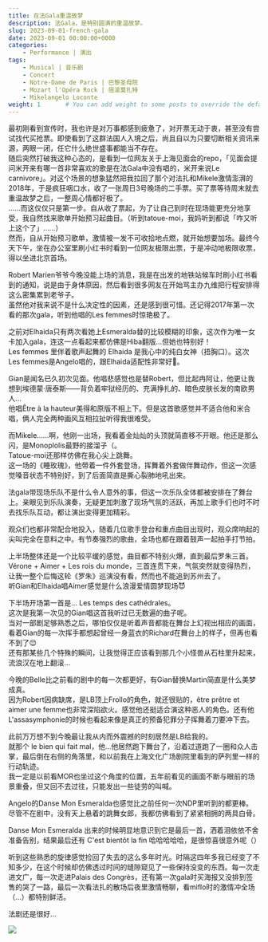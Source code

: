 ```yaml
---
title: 在法Gala重温故梦
description: 法Gala，是特别圆满的重温故梦。
slug: 2023-09-01-french-gala
date: 2023-09-01 00:00:00+0000
categories:
    - Performance | 演出
tags:
    - Musical | 音乐剧
    - Concert
    - Notre-Dame de Paris | 巴黎圣母院
    - Mozart l'Opéra Rock | 摇滚莫扎特
    - Mikelangelo Loconte
weight: 1       # You can add weight to some posts to override the default sorting (date descending)
---
```

最初刚看到宣传时，我也许是对万事都感到疲惫了，对开票无动于衷，甚至没有尝试找代买抢票。即使看到了这群法国人入境之后，尚且自以为只要切断相关资讯来源，两眼一闭，任它什么绝世盛事都能当不存在。  
随后突然打破我这种心态的，是看到一位网友关于上海见面会的repo，「见面会提问米开来有哪一首非常喜欢的歌是在法Gala中没有唱的，米开来说Le carnivore」。对这个场景的想象猛然把我拉回了那个对法扎和Mikele激情澎湃的2018年，于是疯狂咽口水，收了一张周日3号晚场的二手票。买了票等待周末就去重温故梦之后，一整周心情都好极了。  
……而这仅仅只是第一步。自从收了票起，为了让自己到时在现场能更充分地享受，我自然找来歌单开始预习起曲目。（听到tatoue-moi，我妈听到都说「咋又听上这个了」……）  
然而，自从开始预习歌单，激情被一发不可收拾地点燃，就开始想要加场。最终今天下午，坐在办公室里刷小红书时看到一位网友极限出票，于是冲动地极限收票，得以坐进北京首场。

Robert Marien爷爷今晚没能上场的消息，我是在出发的地铁站候车时刷小红书看到的通知，说是由于身体原因，然后看到很多网友在开始骂主办九维把行程安排得这么密集累到老爷子。  
虽然他对我来说不是什么决定性的因素，还是感到很可惜。还记得2017年第一次看的那次gala，听到他唱的Les femmes时惊艳极了。

之前对Elhaida只有两次看她上Esmeralda替的比较模糊的印象，这次作为唯一女卡加入gala，连这一点看起来都仿佛是Hiba翻版…但她也特别好！  
Les femmes 里伴着歌声起舞的 Elhaida 是我心中的纯白女神（捂胸口）。这次Les femmes是Angelo唱的，跟Elhaida适配性非常好🥰。

Gian是闻名已久初次见面。他唱悲感觉也是替Robert，但比起冉阿让，他更让我想到埃德蒙·唐泰斯——背负着牢狱经历的、充满挣扎的、暗色皮肤长发的南欧男人…  
他唱Être à la hauteur美得和原版不相上下。但是这首歌感觉并不适合他和米合唱，俩人完全两种画风互相拉扯听得我很难受。

而Mikele……啊，他刚一出场，我看着金灿灿的头顶就简直移不开眼。他还是那么闪，是Monoplolis最野的接溜子（。  
Tatoue-moi还那样仿佛在我心尖上跳舞。  
这一场的《睡玫瑰》，他带着一件外套登场，挥舞着外套做伴舞动作，但这一次感觉嗓音状态不特别好，到了后面简直是撕心裂肺地吼出来。

法gala带现场乐队不是什么令人意外的事，但这一次乐队全体都被安排在了舞台上。亲眼见到乐队演奏，无疑更加刺激了现场气氛的活跃，再加上歌手们也时不时去找乐队互动，都让演出变得更加精彩。

观众们也都非常配合地投入，随着几位歌手登台和重点曲目出现时，观众席响起的尖叫完全在意料之中。有节奏强烈的歌曲，全场也都在跟着鼓声一起拍手打节拍。

上半场整体还是一个比较平缓的感觉，曲目都不特别火爆，直到最后罗朱三首。Vérone + Aimer + Les rois du monde，三首连贯下来，气氛突然就变得热烈，让我一整个后悔这轮《罗朱》巡演没有看，然而也不能追到苏州去了。  
听Gian和Elhaida唱Aimer感觉是什么浪漫爱情圆梦现场😈

下半场开场第一首是… Les temps des cathédrales。  
这次是我第一次见的Gian唱这首我听过已无数遍的曲子呢。​  
当对一部剧足够熟悉之后，哪怕仅仅是听着声音都能在舞台上幻视出相应的画面，看着Gian的每一次挥手都想起曾经一身蓝衣的Richard在舞台上的样子，但再也看不到了😌  
还有那某些几个特殊的瞬间，让我觉得正应该看到那几个小怪兽从石柱里升起来，流浪汉在地上翻滚…

今晚的Belle比之前看的剧中的每一次都更好，有Gian替换Martin简直是什么美梦成真。  
因为Robert因病缺席，是LB顶上Frollo的角色，就还很贴的，être prêtre et aimer une femme也非常深陷欲火。感觉他还挺适合演这种恶人的角色。还有他L'assasymphonie的时候也看起来像是真正的预备犯罪分子挥舞着刀要冲下去。

此前万万想不到今晚最让我从内而外震撼的时刻居然是LB给我的。  
就那个 le bien qui fait mal，他…他居然跑下舞台了，沿着过道跑了一圈和众人击掌，最后倒在右侧的角落里，和以前我在上海文化广场剧院里看到的萨列里一样的行动轨迹。  
我一定是以前看MOR也坐过这个角度的位置，五年前看见的画面不断与眼前的场景重叠，但又回不去过往，只能发出一些徒劳的叫喊。

Angelo的Danse Mon Esmeralda也感觉比之前任何一次NDP里听到的都更棒。尽管不在剧中，没有天上悬着的跳舞女郎，我都仿佛看到了紧紧相拥的两具白骨。

Danse Mon Esmeralda 出来的时候明显地意识到它是最后一首，洒着泪依依不舍准备告别，结果最后还有 C'est bientôt la fin 哈哈哈哈哈，是很惊喜很意外呢（）

听到这些熟悉的旋律感觉捡回了失去的这么多年时光。时隔这四年多我已经变了不知多少，在这个时候却仿佛透过时间的缝隙窥见了一些保持没变的东西。每一次走进文广，每一次走进Palais des Congrès，还有第一次gala时买海报又没排到签售的哭了一路，最后一次看法扎的散场后夜里激情畅聊，看miflo时的激情冲全场（…）都特别鲜活。

法剧还是很好…

![](https://nautiliblog.files.wordpress.com/2023/09/image-10.png)
